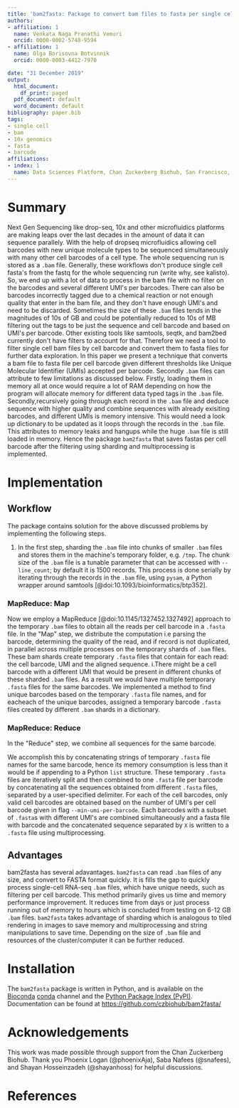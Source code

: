 ```yaml
---
title: 'bam2fasta: Package to convert bam files to fasta per single cell barcode'
authors:
- affiliation: 1
  name: Venkata Naga Pranathi Vemuri
  orcid: 0000-0002-5748-9594
- affiliation: 1
  name: Olga Borisovna Botvinnik
  orcid: 0000-0003-4412-7970

date: "31 December 2019"
output:
  html_document:
    df_print: paged
  pdf_document: default
  word_document: default
bibliography: paper.bib
tags:
- single cell
- bam
- 10x genomics
- fasta
- barcode
affiliations:
- index: 1
  name: Data Sciences Platform, Chan Zuckerberg Biohub, San Francisco, CA
---
```


# Summary

Next Gen Sequencing like drop-seq, 10x and other microfluidics platforms are making leaps over the last decades in the amount of data it can sequence parallely. With the help of dropseq microfluidics allowing cell barcodes with new unique molecule types to be sequenced simultaneously with many other cell barcodes of a cell type. The whole sequencing run is stored as a `.bam` file. Generally, these workflows don't produce single cell fasta's from the fastq for the whole sequencing run (write why, see kalisto). So, we end up with a lot of data to process in the bam file with no filter on the barcodes and several different UMI's per barcodes. There can also be barcodes incorrectly tagged due to a chemical reaction or not enough quality that enter in the bam file, and they don't have enough UMI's and need to be discarded. Sometimes the size of these `.bam` files tends in the magnitudes of 10s of GB and could be potentially reduced to 10s of MB filtering out the tags to be just the sequence and cell barcode and based on UMI's per barcode. Other existing tools like samtools, seqtk, and bam2bed currently don't have filters to account for that. Therefore we need a tool to filter single cell bam files by cell barcode and convert them to fasta files for further data exploration. In this paper we present a technique that converts a bam file to fasta file per cell barcode given different thresholds like Unique Molecular Identifier (UMIs) accepted per barcode.
Secondly `.bam` files can attribute to few limitations as discussed below. Firstly, loading them in memory all at once would require a lot of RAM depending on how the program will allocate memory for different data typed tags in the `.bam` file. Secondly,recursively going through each record in the `.bam` file and deduce sequence with higher quality and combine sequences with already exisiting barcodes, and different UMIs is memory intensive. This would need a look up dictionary to be updated as it loops through the records in the `.bam` file. This attributes to memory leaks and hangups while the huge `.bam` file is still loaded in memory. Hence the package `bam2fasta` that saves fastas per cell barcode after the filtering using sharding and multiprocessing is implemented.


# Implementation

## Workflow

The package contains solution for the above discussed problems by implementing the following steps.
1. In the first step, sharding the `.bam` file into chunks of smaller `.bam` files and stores them in the machine's temporary folder, e.g. `/tmp`. The chunk size of the `.bam` file is a tunable parameter that can be accessed with `--line_count`; by default it is 1500 records. This process is done serially by iterating through the records in the `.bam` file, using `pysam`, a Python wrapper around samtools [@doi:10.1093/bioinformatics/btp352]. 
### MapReduce: Map

Now we employ a MapReduce [@doi:10.1145/1327452.1327492] approach to the temporary `.bam` files to obtain all the reads per cell barcode in a `.fasta` file.
In the "Map" step, we distribute the computation i.e parsing the barcode, determining the quality of the read, and if record is not duplicated, in parallel across multiple processes on the temporary shards of `.bam` files. These bam shards create temporary `.fasta` files that contain for each read: the cell barcode, UMI and the aligned sequence.
	i.There might be a cell barcode with a different UMI that would be present in different chunks of these sharded `.bam` files. As a result we would have multiple temporary `.fasta` files for the same barcodes. We implemented a method to find unique barcodes based on the temporary `.fasta` file names, and for eacheach of the unique barcodes, assigned a temporary barcode `.fasta` files created by different `.bam` shards in a dictionary.
### MapReduce: Reduce

In the "Reduce" step, we combine all sequences for the same barcode.

We accomplish this by concatenating strings of temporary `.fasta` file names for the same barcode, hence its memory consumption is less than it would be if appending to a Python `list` structure. 
These temporary `.fasta` files are iteratively split and then combined to one `.fasta` file per barcode by concatenating all the sequences obtained from different `.fasta` files, separated by a user-specified delimiter. 
For each of the cell barcodes, only valid cell barcodes are obtained based on the number of UMI's per cell barcode given in flag `--min-umi-per-barcode`. 
Each barcodes with a subset of `.fasta`s with different UMI's are combined simultaneously and a fasta file with barcode and the concatenated sequence separated by `X` is written to a `.fasta` file using multiprocessing.

## Advantages

bam2fasta has several adavantages.
`bam2fasta` can read `.bam` files of any size, and convert to FASTA format quickly. 
It is fills the gap to quickly process single-cell RNA-seq `.bam` files, which have unique needs, such as filtering per cell barcode.
This method primarily gives us time and memory performance improvement. 
It reduces time from days or just process running out of memory to hours which is concluded from testing on 6-12 GB `.bam` files. 
`bam2fasta` takes advantage of sharding which is analogous to tiled rendering in images to save memory and multiprocessing and string manipulations to save time. 
Depending on the size of `.bam` file and resources of the cluster/computer it can be further reduced. 


# Installation

The `bam2fasta` package is written in Python, and is available on the [Bioconda](https://bioconda.github.io/) [conda](https://docs.conda.io/en/latest/) channel and the [Python Package Index (PyPI)](https://pypi.org/).
Documentation can be found at https://github.com/czbiohub/bam2fasta/


# Acknowledgements

This work was made possible through support from the Chan Zuckerberg Biohub.
Thank you Phoenix Logan (@phoenixAja), Saba Nafees (@snafees), and Shayan Hosseinzadeh (@shayanhoss) for helpful discussions.


# References
